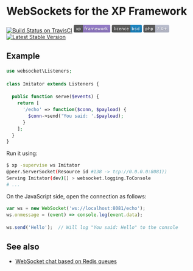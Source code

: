 WebSockets for the XP Framework
========================================================================

[![Build Status on TravisCI](https://secure.travis-ci.org/xp-forge/websockets.png)](http://travis-ci.org/xp-forge/websockets)
[![XP Framework Module](https://raw.githubusercontent.com/xp-framework/web/master/static/xp-framework-badge.png)](https://github.com/xp-framework/core)
[![BSD Licence](https://raw.githubusercontent.com/xp-framework/web/master/static/licence-bsd.png)](https://github.com/xp-framework/core/blob/master/LICENCE.md)
[![Requires PHP 7.0+](https://raw.githubusercontent.com/xp-framework/web/master/static/php-7_0plus.png)](http://php.net/)
[![Latest Stable Version](https://poser.pugx.org/xp-forge/websockets/version.png)](https://packagist.org/packages/xp-forge/websockets)

Example
-------

```php
use websocket\Listeners;

class Imitator extends Listeners {

  public function serve($events) {
    return [
      '/echo' => function($conn, $payload) {
        $conn->send('You said: '.$payload);
      }
    ];
  }
}
```

Run it using:

```bash
$ xp -supervise ws Imitator
@peer.ServerSocket(Resource id #138 -> tcp://0.0.0.0:8081))
Serving Imitator(dev)[] > websocket.logging.ToConsole
# ...
```

On the JavaScript side, open the connection as follows:

```javascript
var ws = new WebSocket('ws://localhost:8081/echo');
ws.onmessage = (event) => console.log(event.data);

ws.send('Hello');  // Will log "You said: Hello" to the console
```

See also
--------

* [WebSocket chat based on Redis queues](https://gist.github.com/thekid/7f11a62e0a57d18588694f058ebcc38a)
